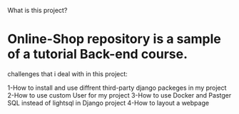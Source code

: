 What is this project?

# Online-Shop repository is a sample of a tutorial Back-end course.

challenges that i deal with in this project:

1-How to install and use diffrent third-party django packeges in my project 
2-How to use custom User for my project
3-How to use Docker and Pastger SQL instead of lightsql in Django project
4-How to layout a webpage 

